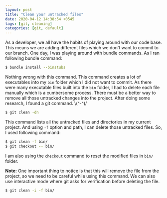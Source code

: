 ```yaml
---
layout: post
title: "Clean your untracked files"
date: 2020-04-12 14:38:54 +0545
tags: [git, cleaning]
categories: [git, default]
---
```


As a developer, we all have the habits of playing around with our code base. This means we are adding different files which we don't want to commit to our branch. One day, I was playing around with bundle commands. As I ran following bundle command:

```bash
$ bundle install --binstubs
```

Nothing wrong with this command. This command creates a lot of executables into my `bin` folder which I did not want to commit. As there were many executable files built into the `bin` folder, I had to delete each file manually which is a cumbersome process. There must be a better way to remove all those untracked changes into the project. After doing some research, I found a git command. \\(^-^)/

```bash
$ git clean -dn
```

This command lists all the untracked files and directories in my current project. And using `-f` option and path, I can delete those untracked files. So, I used following command:

```bash
$ git clean -f bin/
$ git checkout -- bin/
```

I am also using the `checkout` command to reset the modified files in `bin/` folder.

**Note:** One important thing to notice is that this will remove the file from the project, so we need to be careful while using this command. We can also use interactive mode where git asks for verification before deleting the file.

```bash
$ git clean -i -f bin/
```

